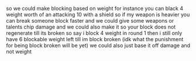 so we could make blocking based on weight for instance you can black 4 weight worth of an attacking 10 with a shield so if my weapon is heavier you can break someone block faster and we could give some weapons or talents chip damage and we could also make it so your block does not regenerate till its broken so say i block 4 weight in round 1 then i still only have 6 blockable weight left till im block broken (idk what the punishment for being block broken will be yet)
we could also just base it off damage and not weight 
